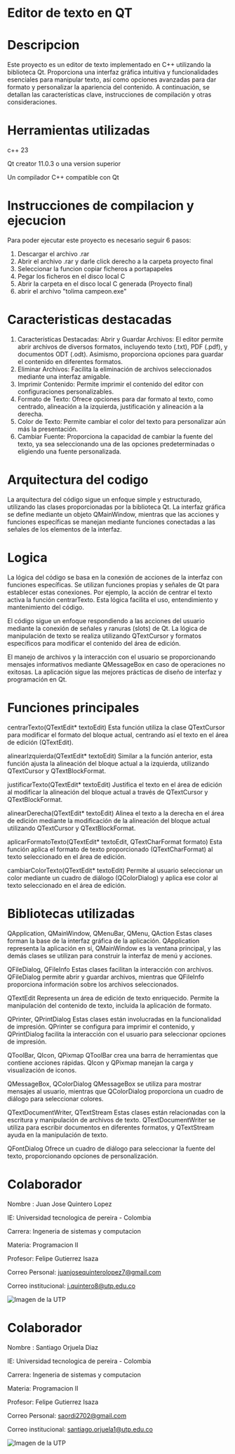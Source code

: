 # Editor de texto en QT
# Descripcion
Este proyecto es un editor de texto implementado en C++ utilizando la biblioteca Qt. Proporciona una interfaz gráfica intuitiva y funcionalidades esenciales para manipular texto, así como opciones avanzadas para dar formato y personalizar la apariencia del contenido. A continuación, se detallan las características clave, instrucciones de compilación y otras consideraciones.

# Herramientas utilizadas   

c++ 23

Qt creator 11.0.3 o una version superior 

Un compilador C++ compatible con Qt

# Instrucciones de compilacion y ejecucion 

Para poder ejecutar este proyecto es necesario seguir 6 pasos:

1. Descargar el archivo .rar
2. Abrir el archivo .rar y darle click derecho a la carpeta proyecto final
3. Seleccionar la funcion copiar ficheros a portapapeles
4. Pegar los ficheros en el disco local C
5. Abrir la carpeta en el disco local C generada (Proyecto final)
6. abrir el archivo "tolima campeon.exe"

# Caracteristicas destacadas

1. Características Destacadas: Abrir y Guardar Archivos: El editor permite abrir archivos de diversos formatos, incluyendo texto (.txt), PDF (.pdf), y documentos ODT (.odt). Asimismo, proporciona opciones para guardar el contenido en diferentes formatos.
2. Eliminar Archivos: Facilita la eliminación de archivos seleccionados mediante una interfaz amigable.
3. Imprimir Contenido: Permite imprimir el contenido del editor con configuraciones personalizables.
4. Formato de Texto: Ofrece opciones para dar formato al texto, como centrado, alineación a la izquierda, justificación y alineación a la derecha.
5. Color de Texto: Permite cambiar el color del texto para personalizar aún más la presentación.
6. Cambiar Fuente: Proporciona la capacidad de cambiar la fuente del texto, ya sea seleccionando una de las opciones predeterminadas o eligiendo una fuente personalizada.

# Arquitectura del codigo

La arquitectura del código sigue un enfoque simple y estructurado, utilizando las clases proporcionadas por la biblioteca Qt. La interfaz gráfica se define mediante un objeto QMainWindow, mientras que las acciones y funciones específicas se manejan mediante funciones conectadas a las señales de los elementos de la interfaz.

# Logica

La lógica del código se basa en la conexión de acciones de la interfaz con funciones específicas. Se utilizan funciones propias y señales de Qt para establecer estas conexiones. Por ejemplo, la acción de centrar el texto activa la función centrarTexto. Esta lógica facilita el uso, entendimiento y mantenimiento del código.

El código sigue un enfoque  respondiendo a las acciones del usuario mediante la conexión de señales y ranuras (slots) de Qt. La lógica de manipulación de texto se realiza utilizando QTextCursor y formatos específicos para modificar el contenido del área de edición.

El manejo de archivos y la interacción con el usuario se proporcionando mensajes informativos mediante QMessageBox en caso de operaciones no exitosas. La aplicación sigue las mejores prácticas de diseño de interfaz y programación en Qt.

# Funciones principales 

centrarTexto(QTextEdit* textoEdit)
Esta función utiliza la clase QTextCursor para modificar el formato del bloque actual, centrando así el texto en el área de edición (QTextEdit).

alinearIzquierda(QTextEdit* textoEdit)
Similar a la función anterior, esta función ajusta la alineación del bloque actual a la izquierda, utilizando QTextCursor y QTextBlockFormat.

justificarTexto(QTextEdit* textoEdit)
Justifica el texto en el área de edición al modificar la alineación del bloque actual a través de QTextCursor y QTextBlockFormat.

alinearDerecha(QTextEdit* textoEdit)
Alinea el texto a la derecha en el área de edición mediante la modificación de la alineación del bloque actual utilizando QTextCursor y QTextBlockFormat.

aplicarFormatoTexto(QTextEdit* textoEdit, QTextCharFormat formato)
Esta función aplica el formato de texto proporcionado (QTextCharFormat) al texto seleccionado en el área de edición.

cambiarColorTexto(QTextEdit* textoEdit)
Permite al usuario seleccionar un color mediante un cuadro de diálogo (QColorDialog) y aplica ese color al texto seleccionado en el área de edición.

# Bibliotecas utilizadas

QApplication, QMainWindow, QMenuBar, QMenu, QAction
Estas clases forman la base de la interfaz gráfica de la aplicación. QApplication representa la aplicación en sí, QMainWindow es la ventana principal, y las demás clases se utilizan para construir la interfaz de menú y acciones.

QFileDialog, QFileInfo
Estas clases facilitan la interacción con archivos. QFileDialog permite abrir y guardar archivos, mientras que QFileInfo proporciona información sobre los archivos seleccionados.

QTextEdit
Representa un área de edición de texto enriquecido. Permite la manipulación del contenido de texto, incluida la aplicación de formato.

QPrinter, QPrintDialog
Estas clases están involucradas en la funcionalidad de impresión. QPrinter se configura para imprimir el contenido, y QPrintDialog facilita la interacción con el usuario para seleccionar opciones de impresión.

QToolBar, QIcon, QPixmap
QToolBar crea una barra de herramientas que contiene acciones rápidas. QIcon y QPixmap manejan la carga y visualización de iconos.

QMessageBox, QColorDialog
QMessageBox se utiliza para mostrar mensajes al usuario, mientras que QColorDialog proporciona un cuadro de diálogo para seleccionar colores.

QTextDocumentWriter, QTextStream
Estas clases están relacionadas con la escritura y manipulación de archivos de texto. QTextDocumentWriter se utiliza para escribir documentos en diferentes formatos, y QTextStream ayuda en la manipulación de texto.

QFontDialog
Ofrece un cuadro de diálogo para seleccionar la fuente del texto, proporcionando opciones de personalización.

# Colaborador

Nombre : Juan Jose Quintero Lopez

IE: Universidad tecnologica de pereira - Colombia

Carrera: Ingeneria de sistemas y computacion

Materia: Programacion II

Profesor: Felipe Gutierrez Isaza

Correo Personal: juanjosequinterolopez7@gmail.com

Correo institucional: j.quintero8@utp.edu.co

![Imagen de la UTP](https://media.utp.edu.co/posgrados/img/utp-150.png)

# Colaborador

Nombre : Santiago Orjuela Diaz

IE: Universidad tecnologica de pereira - Colombia

Carrera: Ingeneria de sistemas y computacion

Materia: Programacion II

Profesor: Felipe Gutierrez Isaza

Correo Personal: saordi2702@gmail.com

Correo institucional: santiago.orjuela1@utp.edu.co

![Imagen de la UTP](https://media.utp.edu.co/posgrados/img/utp-150.png)




